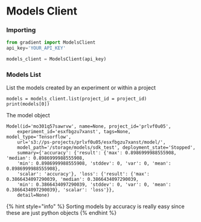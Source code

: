 # Models Client

### Importing

```python
from gradient import ModelsClient
api_key='YOUR_API_KEY'

models_client = ModelsClient(api_key)
```

### Models List

List the models created by an experiment or within a project

```text
models = models_client.list(project_id = project_id)
print(models[0])
```

The model object

```text
Model(id='mo301q57sawrvw', name=None, project_id='prlvf0u05', 
    experiment_id='esxfbgzu7xanst', tags=None, model_type='Tensorflow', 
    url='s3://ps-projects/prlvf0u05/esxfbgzu7xanst/model/', 
    model_path='/storage/models/sdk_test', deployment_state='Stopped',
    summary={'accuracy': {'result': {'max': 0.8986999988555908, 'median': 0.8986999988555908, 
    'min': 0.8986999988555908, 'stddev': 0, 'var': 0, 'mean': 0.8986999988555908},
    'scalar': 'accuracy'}, 'loss': {'result': {'max': 0.3866434097290039, 'median': 0.3866434097290039,
    'min': 0.3866434097290039, 'stddev': 0, 'var': 0, 'mean': 0.3866434097290039}, 'scalar': 'loss'}},
    detail=None)
```

{% hint style="info" %}
Sorting models by accuracy is really easy since these are just python objects
{% endhint %}

